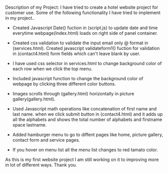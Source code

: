 Description of my Project: 
I have tried to create a hotel website project for customer use. Some of the following
functionality I have tried to implement in my project..

* Created Javascript Date() fuction in (script.js) to update date and time everytime webpage(Index.html) loads on right side of panel container.

* Created css validation to validate the input email only @ format in (services.html). Created javascript validateform1() fuction for validation in (contact4.html) form fields which can't leave blank by user.

* I have used css selector in services.html to change background color of each row when we click the top menu.

* Included javascript function to change the background color of webpage by clicking three different color buttons. 

* Images scrolls through (gallery.html) horizontally in picture gallery(gallery.html).

* Used Javascript math operations like concatenation of first name and last name. when we click submit button  in (contact4.html) and it adds up all the alphabets and shows the total number of alphabets and firstname space lastname.

* Added hamburger menu to go to diffent pages like home, picture gallery, contact form and service pages.

* If you hover on menu list all the menu list changes to red tamato color. 

As this is my first website project I am still working on it to improving more in lot of different ways.
Thank you.
